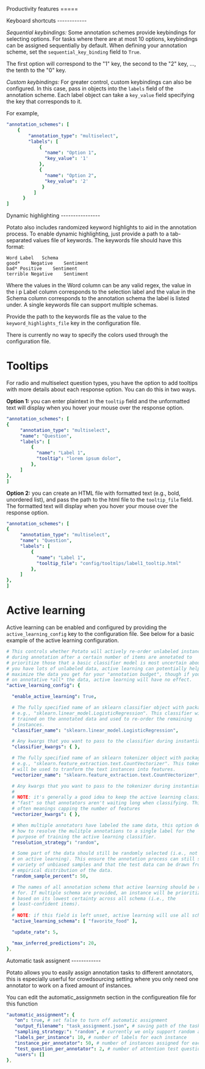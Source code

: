 Productivity features =====

Keyboard shortcuts \-\-\-\-\-\-\-\-\-\-\--

*Sequential keybindings:* Some annotation schemes provide keybindings
for selecting options. For tasks where there are at most 10 options,
keybindings can be assigned sequentially by default. When defining your
annotation scheme, set the `sequential_key_binding` field to `True`.

The first option will correspond to the \"1\" key, the second to the
\"2\" key, \..., the tenth to the \"0\" key.

*Custom keybindings:* For greater control, custom keybindings can also
be configured. In this case, pass in objects into the `labels` field of
the annotation scheme. Each label object can take a `key_value` field
specifying the key that corresponds to it.

For example,

``` yaml
"annotation_schemes": [
    {
        "annotation_type": "multiselect",
        "labels": [
            {
              "name": "Option 1",
              "key_value": '1'
            },
            {
              "name": "Option 2",
              "key_value": '2'
             }
          ]
      }
]
```

Dynamic highlighting \-\-\-\-\-\-\-\-\-\-\-\-\-\-\--

Potato also includes randomized keyword highlights to aid in the
annotation process. To enable dynamic highlighting, just provide a path
to a tab-separated values file of keywords. The keywords file should
have this format:

``` 
Word Label   Schema
good*    Negative    Sentiment
bad* Positive    Sentiment
terrible Negative    Sentiment
```

Where the values in the Word column can be any valid regex, the value in
the i p Label column corresponds to the selection label and the value in
the Schema column corresponds to the annotation schema the label is
listed under. A single keywords file can support multiple schemas.

Provide the path to the keywords file as the value to the
`keyword_highlights_file` key in the configuration file.

There is currently no way to specify the colors used through the
configuration file.

# Tooltips

For radio and multiselect question types, you have the option to add
tooltips with more details about each response option. You can do this
in two ways.

**Option 1:** you can enter plaintext in the `tooltip` field and the
unformatted text will display when you hover your mouse over the
response option.

``` YAML
"annotation_schemes": [
{
     "annotation_type": "multiselect",
     "name": "Question",
     "labels": [
         {
           "name": "Label 1",
           "tooltip": "lorem ipsum dolor",
         },
     ]
},
]
```

**Option 2:** you can create an HTML file with formatted text (e.g.,
bold, unordered list), and pass the path to the html file to the
`tooltip_file` field. The formatted text will display when you hover
your mouse over the response option.

``` YAML
"annotation_schemes": [
{
     "annotation_type": "multiselect",
     "name": "Question",
     "labels": [
         {
           "name": "Label 1",
           "tooltip_file": "config/tooltips/label1_tooltip.html"
         },
     ]
},
]
```

# Active learning

Active learning can be enabled and configured by providing the
`active_learning_config` key to the configuration file. See below for a
basic example of the active learning configuration.

``` yaml
# This controls whether Potato will actively re-order unlabeled instances
# during annotation after a certain number of items are annotated to
# prioritize those that a basic classifier model is most uncertain about. If
# you have lots of unlabeled data, active learning can potentially help
# maximize the data you get for your "annotation budget", though if you plan
# on annotative *all* the data, active learning will have no effect.    
"active_learning_config": {

  "enable_active_learning": True,

  # The fully specified name of an sklearn classifier object with packages,
  # e.g., "sklearn.linear_model.LogisticRegression". This classifier will be
  # trained on the annotated data and used to re-order the remaining
  # instances.
  "classifier_name": "sklearn.linear_model.LogisticRegression",

  # Any kwargs that you want to pass to the classifier during instantiation
  "classifier_kwargs": { },

  # The fully specified name of an sklearn tokenizer object with packages,
  # e.g., "sklearn.feature_extraction.text.CountVectorizer". This tokenizer
  # will be used to tranform the text instances into features.
  "vectorizer_name": "sklearn.feature_extraction.text.CountVectorizer", 

  # Any kwargs that you want to pass to the tokenizer during instantiation.
  #
  # NOTE: it's generally a good idea to keep the active learning classifier
  # "fast" so that annotators aren't waiting long when classifying. This
  # often meanings capping the number of features
  "vectorizer_kwargs": { },

  # When multiple annotators have labeled the same data, this option decides
  # how to resolve the mulitple annotations to a single label for the
  # purpose of training the active learning classifier. 
  "resolution_strategy": "random",

  # Some part of the data should still be randomly selected (i.e., not based
  # on active learning). This ensure the annotation process can still see a
  # variety of unbiased samples and that the test data can be drawn from an
  # empirical distribution of the data.
  "random_sample_percent": 50,

  # The names of all annotation schema that active learning should be run
  # for. If multiple schema are provided, an instance will be prioritized
  # based on its lowest certainty across all schema (i.e., the
  # least-confident items).
  #
  # NOTE: if this field is left unset, active learning will use all schema.
  "active_learning_schema": [ "favorite_food" ],

  "update_rate": 5,

  "max_inferred_predictions": 20,
},
```

Automatic task assignent \-\-\-\-\-\-\-\-\-\-\--

Potato allows you to easily assign annotation tasks to different
annotators, this is especially userful for crowdsourcing setting where
you only need one annotator to work on a fixed amount of instances.

You can edit the automatic_assignmetn section in the configureation file
for this function

``` yaml
"automatic_assignment": {
   "on": true, # set false to turn off automatic assignment
   "output_filename": "task_assignment.json", # saving path of the task assignment status
   "sampling_strategy:": "random", # currently we only support random assignment
   "labels_per_instance": 10, # number of labels for each instance
   "instance_per_annotator": 50, # number of instances assigned for each annotator
   "test_question_per_annotator": 2, # number of attention test questions for each annotator
   "users": []
},
```
